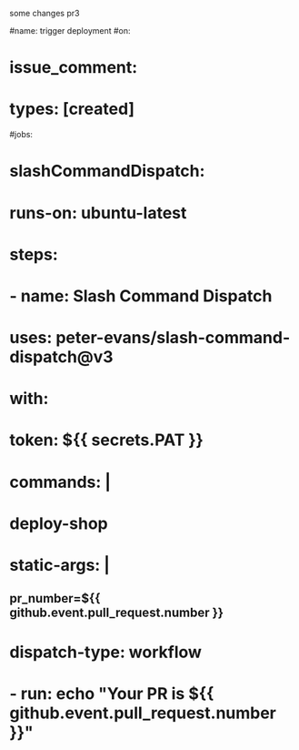some changes
pr3


#name: trigger deployment
#on:

#  issue_comment:
#    types: [created]
#jobs:
#  slashCommandDispatch:
#    runs-on: ubuntu-latest
#    steps:
#      - name: Slash Command Dispatch
#        uses: peter-evans/slash-command-dispatch@v3
#        with:
#          token: ${{ secrets.PAT }}
#          commands: |
#            deploy-shop
 #         static-args: |
 ##           pr_number=${{ github.event.pull_request.number }}
 #         dispatch-type: workflow
 #     - run: echo "Your PR is ${{ github.event.pull_request.number }}"
